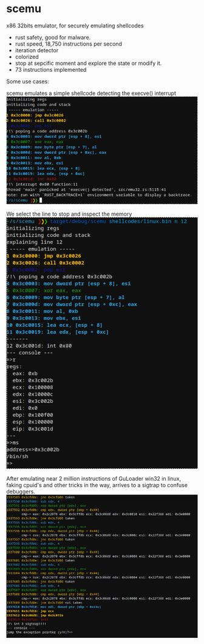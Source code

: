 # scemu
x86 32bits emulator, for securely emulating shellcodes 

- rust safety, good for malware.
- rust speed, 18,750 instructions per second
- iteration detector
- colorized
- stop at sepcific moment and explore the state or modify it.
- 73 instructions implemented


Some use cases:

scemu emulates a simple shellcode detecting the execve() interrupt
![exploring basic shellcode](pics/basic_shellcode1.png)

We select the line to stop and inspect the memory
![inspecting basic shellcode](pics/basic_shellcode2.png)

After emulating near 2 million instructions of GuLoader win32 in linux, faking cpuid's and other tricks in the way, arrives to a sigtrap to confuse debuggers. 
![exception handlers](pics/guloader1.png)
